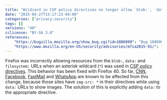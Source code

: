 ```yaml
---
title: "Wildcard in CSP policy directives no longer allow `blob:`, `data:` and `filesystem:` resources"
date: "2015-04-27T13:17:23-04:00"
categories: ["privacy-security"]
tags: []
versions: "40"
cclicense: "BY-SA 3.0"
references:
    "https://bugzilla.mozilla.org/show_bug.cgi?id=1086999": "Bug 1086999 - CSP: Asterisk (*) wildcard should not allow blob:, data:, or filesystem: when matching source expressions"
    "https://www.mozilla.org/en-US/security/advisories/mfsa2015-91/": "MFSA 2015-91 - Mozilla Content Security Policy allows for asterisk wildcards in violation of CSP specification"
---
```

Firefox was incorrectly allowing resources from the `blob:`, `data:` and `filesystem:` URLs when an asterisk wildcard (`*`) was used in [CSP policy directives](https://developer.mozilla.org/en-US/docs/Web/Security/CSP/CSP_policy_directives). This behavior has been fixed with Firefox 40. So far, [CNN](https://bugzilla.mozilla.org/show_bug.cgi?id=1155792), [Facebook](https://bugzilla.mozilla.org/show_bug.cgi?id=1181379), [FastMail](https://bugzilla.mozilla.org/show_bug.cgi?id=1157084) and [WhatsApp](https://bugzilla.mozilla.org/show_bug.cgi?id=1154704) are known to be affected from this change, because those sites have `img-src: *` in their directives while using `data:` URLs to show images. The solution of this is explicitly adding `data:` to the appropriate directive.
